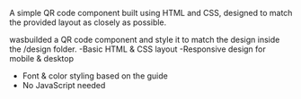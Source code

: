 A simple QR code component built using HTML and CSS, designed to match the provided layout as closely as possible.

wasbuilded a QR code component and style it to match the design inside the /design folder. 
-Basic HTML & CSS layout
-Responsive design for mobile & desktop
- Font & color styling based on the guide
- No JavaScript needed
